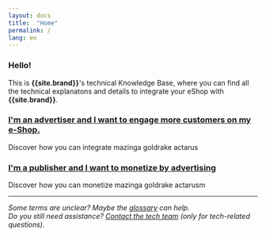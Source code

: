 ```yaml
---
layout: docs
title:  "Home"
permalink: /
lang: en
---
```

### Hello!

This is **{{site.brand}}**'s technical Knowledge Base, where you can find all the technical explanatons and details to integrate your eShop with **{{site.brand}}**.

### [I'm an advertiser and I want to engage more customers on my e-Shop.](/engage)
Discover how you can integrate mazinga goldrake actarus

### [I'm a publisher and I want to monetize by advertising](/monetize)
Discover how you can monetize mazinga goldrake actarusm

---

*Some terms are unclear? Maybe the [glossary](/glossary) can help.*  
*Do you still need assistance? [Contact the tech team](mailto:tech@transactionale.com) (only for tech-related questions).*